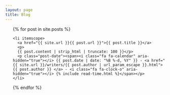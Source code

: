 ```yaml
---
layout: page
title: Blog
---
```

<ul class="posts">
  {% for post in site.posts %}

    <li itemscope>
      <a href="{{ site.url }}{{ post.url }}">{{ post.title }}</a>
      <p>
      {{ post.content | strip_html | truncate: 100 }}</p>
      <p class="post-date"><span><i class="fa fa-calendar" aria-hidden="true"></i> {{ post.date | date: "%B %-d, %Y" }} - <a href="{{ site.url }}/writers/{{ post.author | url_param_escape }}.html"> {{ post.author }} </a> - <i class="fa fa-clock-o" aria-hidden="true"></i> {% include read-time.html %}</span></p>
    </li>

  {% endfor %}
</ul>

